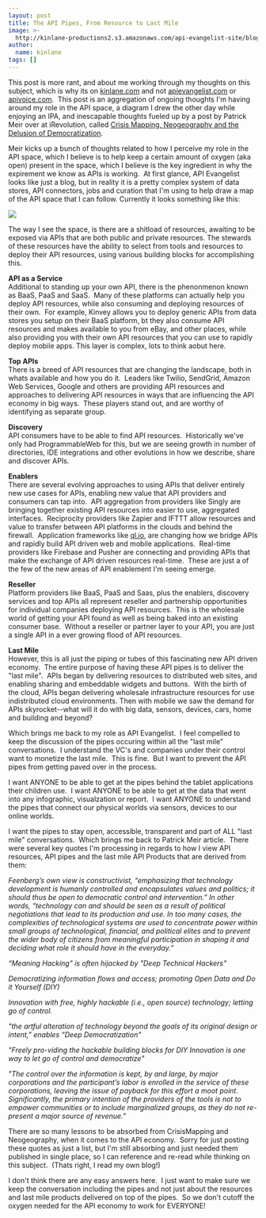 ```yaml
---
layout: post
title: The API Pipes, From Resource to Last Mile
image: >-
  http://kinlane-productions2.s3.amazonaws.com/api-evangelist-site/blog/apis-resource-to-last-mile.png
author:
  name: kinlane
tags: []
---
```

This post is more rant, and about me working through my thoughts on this subject, which is why its on [kinlane.com](/admin/blog/kinlane.com) and not [apievangelist.com](http://apievangelist.com) or [apivoice.com](http://apivoice.com).  This post is an aggregation of ongoing thoughts I'm having around my role in the API space, a diagram I drew the other day while enjoying an IPA, and inescapable thoughts fueled up by a post by Patrick Meir over at iRevolution, called [Crisis Mapping, Neogeography and the Delusion of Democratization](http://irevolution.net/2013/03/17/neogeography-and-democratization/).  

Meir kicks up a bunch of thoughts related to how I perceive my role in the API space, which I believe is to help keep a certain amount of oxygen (aka open) present in the space, which I believe is the key ingredient in why the expirement we know as APIs is working.  At first glance, API Evangelist looks like just a blog, but in reality it is a pretty complex system of data stores, API connectors, jobs and curation that I'm using to help draw a map of the API space that I can follow. Currently it looks something like this:

[![](https://s3.amazonaws.com/kinlane-productions2/api-evangelist/apis-resource-to-last-mile.png)](https://s3.amazonaws.com/kinlane-productions2/api-evangelist/apis-resource-to-last-mile.png)

The way I see the space, is there are a shitload of resources, awaiting to be exposed via APIs that are both public and private resources. The stewards of these resources have the ability to select from tools and resources to deploy their API resources, using various building blocks for accomplishing this.

**API as a Service**  
Additional to standing up your own API, there is the phenonmenon known as BaaS, PaaS and SaaS.  Many of these platforms can actually help you deploy API resources, while also consuming and deploying resources of their own.  For example, Kinvey allows you to deploy generic APIs from data stores you setup on their BaaS platform, bt they also consume API resources and makes available to you from eBay, and other places, while also providing you with their own API resources that you can use to rapidly deploy mobile apps. This layer is complex, lots to think aobut here.

**Top APIs**  
There is a breed of API resources that are changing the landscape, both in whats available and how you do it.  Leaders like Twilio, SendGrid, Amazon Web Services, Google and others are providing API resources and approaches to delivering API resources in ways that are influencing the API economy in big ways.  These players stand out, and are worthy of identifying as separate group.

**Discovery**  
API consumers have to be able to find API resources.  Historically we've only had ProgrammableWeb for this, but we are seeing growth in number of directories, IDE integrations and other evolutions in how we describe, share and discover APIs.  

**Enablers**  
There are several evolving approaches to using APIs that deliver entirely new use cases for APIs, enabling new value that API providers and consumers can tap into.  API aggregation from providers like Singly are bringing together existing API resources into easier to use, aggregated interfaces.  Reciprocity providers like Zapier and IFTTT allow resources and value to transfer between API platforms in the clouds and behind the firewall.  Application frameworks like [ql.io](http://ql.io/), are changing how we bridge APIs and rapidly build API driven web and mobile applications.  Real-time providers like Firebase and Pusher are connecting and providing APIs that make the exchange of API driven resources real-time.  These are just a of the few of the new areas of API enablement I'm seeing emerge.

**Reseller**  
Platform providers like BaaS, PaaS and Saas, plus the enablers, discovery services and top APIs all represent reseller and partnership opportunities for individual companies deploying API resources.  This is the wholesale world of getting your API found as well as being baked into an existing consumer base.  Without a reseller or partner layer to your API, you are just a single API in a ever growing flood of API resources.

**Last Mile**  
However, this is all just the piping or tubes of this fascinating new API driven economy.  The entire purpose of having these API pipes is to deliver the "last mile".  APIs began by delivering resources to distributed web sites, and enabling sharing and embeddable widgets and buttons.  With the birth of the cloud, APIs began delivering wholesale infrastructure resources for use indistributed cloud environments. Then with mobile we saw the demand for APIs skyrocket--what will it do with big data, sensors, devices, cars, home and building and beyond? 

Which brings me back to my role as API Evangelist.  I feel compelled to keep the discussion of the pipes occuring within all the "last mile" conversations.  I understand the VC's and companies under their control want to monetize the last mile.  This is fine.  But I want to prevent the API pipes from getting paved over in the process.  

I want ANYONE to be able to get at the pipes behind the tablet applications their children use.  I want ANYONE to be able to get at the data that went into any infographic, visualzation or report.  I want ANYONE to understand the pipes that connect our physical worlds via sensors, devices to our online worlds.  

I want the pipes to stay open, accessible, transparent and part of ALL "last mile" conversations.  Which brings me back to Patrick Meir article.  There were several key quotes I'm processing in regards to how I view API resources, API pipes and the last mile API Products that are derived from them:

_Feenberg’s own view is constructivist, “emphasizing that technology development is humanly controlled and encapsulates values and politics; it should thus be open to democratic control and intervention.” In other words, “technology can and should be seen as a result of political negotiations that lead to its production and use. In too many cases, the complexities of technological systems are used to concentrate power within small groups of technological, financial, and political elites and to prevent the wider body of citizens from meaningful participation in shaping it and deciding what role it should have in the everyday.”_

_“Meaning Hacking" is often hijacked by "Deep Technical Hackers"_

_Democratizing information flows and access; promoting Open Data and Do it Yourself (DIY)_

_Innovation with free, highly hackable (i.e., open source) technology; letting go of control._

_"the artful alteration of technology beyond the goals of its original design or intent,” enables “Deep Democratization"_

_"Freely pro-viding the hackable building blocks for DIY Innovation is one way to let go of control and democratize"_

_"The control over the information is kept, by and large, by major corporations and the participant’s labor is enrolled in the service of these corporations, leaving the issue of payback for this effort a moot point. Significantly, the primary intention of the providers of the tools is not to empower communities or to include marginalized groups, as they do not re-present a major source of revenue."_

There are so many lessons to be absorbed from CrisisMapping and Neogeography, when it comes to the API economy.  Sorry for just posting these quotes as just a list, but I'm still absorbing and just needed them published in single place, so I can reference and re-read while thinking on this subject.  (Thats right, I read my own blog!)

I don't think there are any easy answers here.  I just want to make sure we keep the conversation including the pipes and not just about the resources and last mile products delivered on top of the pipes.  So we don't cutoff the oxygen needed for the API economy to work for EVERYONE!